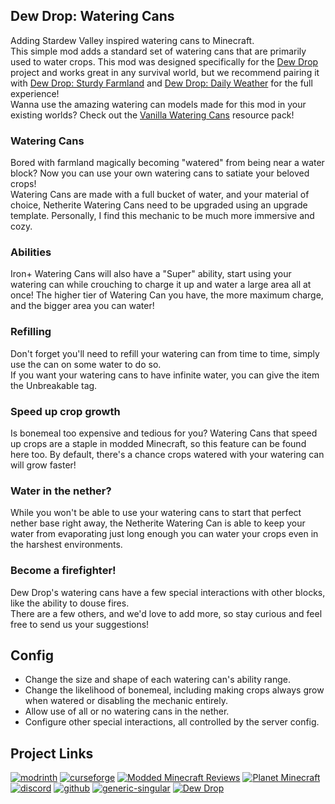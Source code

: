 ## Dew Drop: Watering Cans

Adding Stardew Valley inspired watering cans to Minecraft.  
This simple mod adds a standard set of watering cans that are primarily used to water crops.
This mod was designed specifically for the [Dew Drop](https://modrinth.com/collection/1jZQOrlw) project and works great in any survival world, but we recommend pairing it with [Dew Drop: Sturdy Farmland](https://modrinth.com/project/sturdy-farmland) and [Dew Drop: Daily Weather](https://modrinth.com/project/daily-weather) for the full experience!  
Wanna use the amazing watering can models made for this mod in your existing worlds? Check out the [Vanilla Watering Cans](https://modrinth.com/resourcepack/vanilla-watering-cans) resource pack!  

### Watering Cans
Bored with farmland magically becoming "watered" from being near a water block? Now you can use your own watering cans to satiate your beloved crops!  
Watering Cans are made with a full bucket of water, and your material of choice, Netherite Watering Cans need to be upgraded using an upgrade template.
Personally, I find this mechanic to be much more immersive and cozy.  

### Abilities
Iron+ Watering Cans will also have a "Super" ability, start using your watering can while crouching to charge it up and water a large area all at once!
The higher tier of Watering Can you have, the more maximum charge, and the bigger area you can water!   

### Refilling
Don't forget you'll need to refill your watering can from time to time, simply use the can on some water to do so.  
If you want your watering cans to have infinite water, you can give the item the Unbreakable tag.

### Speed up crop growth
Is bonemeal too expensive and tedious for you? Watering Cans that speed up crops are a staple in modded Minecraft, so this feature can be found here too.
By default, there's a chance crops watered with your watering can will grow faster!  


### Water in the nether?
While you won't be able to use your watering cans to start that perfect nether base right away, the Netherite Watering Can is able to keep your water from evaporating just long enough you can water your crops even in the harshest environments.  

### Become a firefighter!
Dew Drop's watering cans have a few special interactions with other blocks, like the ability to douse fires.  
There are a few others, and we'd love to add more, so stay curious and feel free to send us your suggestions!  

## Config
- Change the size and shape of each watering can's ability range.  
- Change the likelihood of bonemeal, including making crops always grow when watered or disabling the mechanic entirely.  
- Allow use of all or no watering cans in the nether.  
- Configure other special interactions, all controlled by the server config.  

## Project Links

[![modrinth](https://cdn.jsdelivr.net/npm/@intergrav/devins-badges@3/assets/cozy-minimal/available/modrinth_vector.svg)](https://modrinth.com/user/coolbot100s) [![curseforge](https://cdn.jsdelivr.net/npm/@intergrav/devins-badges@3/assets/cozy-minimal/available/curseforge_vector.svg)](https://www.curseforge.com/members/coolbot100s/projects) [![Modded Minecraft Reviews](https://raw.githubusercontent.com/intergrav/devins-badges/c7fd18efdadd1c3f12ae56b49afd834640d2d797/assets/cozy-minimal/available/mmcreviews_vector.svg)](https://mmcreviews.com/owner/coolbot100s/) [![Planet Minecraft](https://github.com/coolbot100s/Bouncy-Leaves/assets/76798835/0b2c0293-c2ab-4956-9055-70bc7d7141c5)](https://www.planetminecraft.com/collection/146032/all-garden-gals-content/) [![discord](https://cdn.jsdelivr.net/npm/@intergrav/devins-badges@3/assets/cozy-minimal/social/discord-singular_vector.svg)](https://discord.gg/qxRVkGDjdJ) [![github](https://cdn.jsdelivr.net/npm/@intergrav/devins-badges@3/assets/cozy-minimal/available/github_vector.svg)](https://github.com/coolbot100s/Dew-Drop-Watering-Cans) [![generic-singular](https://cdn.jsdelivr.net/npm/@intergrav/devins-badges@3/assets/cozy-minimal/donate/generic-singular_vector.svg)](https://github.com/sponsors/coolbot100s) [![Dew Drop](https://github.com/user-attachments/assets/cd9d5db2-1b8d-4550-b7b8-e1b707382126)](https://modrinth.com/collection/1jZQOrlw)

